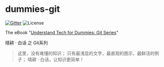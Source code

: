 # dummies-git

[![Gitter](https://badges.gitter.im/morningspace/community.svg)](https://gitter.im/morningspace/community?utm_source=badge&utm_medium=badge&utm_campaign=pr-badge)
![License](https://img.shields.io/badge/license-MIT-000000.svg)

The eBook "[Understand Tech for Dummies: Git Series](https://morningspace.github.io/dummies-git/pages)"

晴耕 · 白话 之 Git系列

> 这里，没有难懂的知识；
> 只有最浅显的文字，最直观的图示，最鲜活的例子；
> 晴耕 · 白话，让知识更简单！
